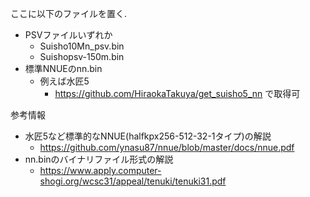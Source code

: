 ここに以下のファイルを置く.
 - PSVファイルいずれか
   - Suisho10Mn_psv.bin
   - Suishopsv-150m.bin
 - 標準NNUEのnn.bin
   - 例えば水匠5
     - https://github.com/HiraokaTakuya/get_suisho5_nn で取得可

参考情報
 - 水匠5など標準的なNNUE(halfkpx256-512-32-1タイプ)の解説
   - https://github.com/ynasu87/nnue/blob/master/docs/nnue.pdf
 - nn.binのバイナリファイル形式の解説
   - https://www.apply.computer-shogi.org/wcsc31/appeal/tenuki/tenuki31.pdf


